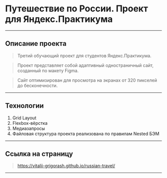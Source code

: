 # Путешествие по России. Проект для Яндекс.Практикума

----
## Описание проекта

> Третий обучающий проект для студентов Яндекс.Практикума.

> Проект представляет собой адаптивный одностраничный сайт, созданный по макету Figma. 

> Сайт оптимизирован для просмотра на экранах от 320 пикселей до бесконечности.

----
## Технологии
1. Grid Layout
2. Flexbox-вёрстка
3. Медиазапросы
4. Файловая структура проекта реализована по правилам Nested БЭМ

----
## Ссылка на страницу
> https://vitalii-grigorash.github.io/russian-travel/

----
